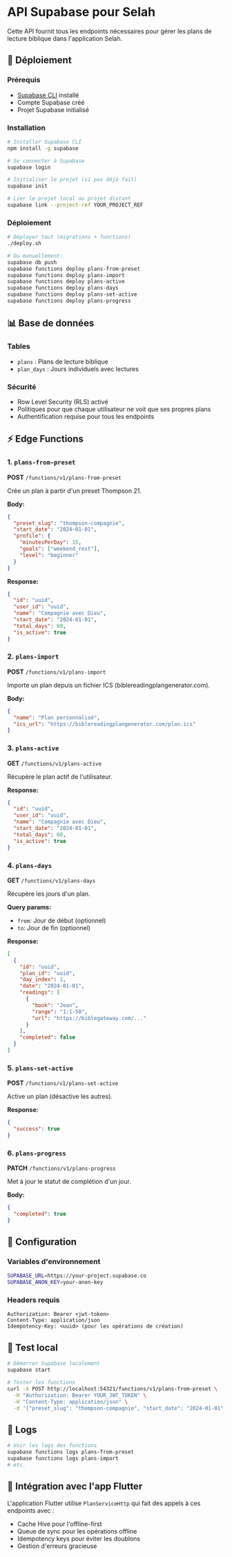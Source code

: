 # API Supabase pour Selah

Cette API fournit tous les endpoints nécessaires pour gérer les plans de lecture biblique dans l'application Selah.

## 🚀 Déploiement

### Prérequis
- [Supabase CLI](https://supabase.com/docs/guides/cli) installé
- Compte Supabase créé
- Projet Supabase initialisé

### Installation
```bash
# Installer Supabase CLI
npm install -g supabase

# Se connecter à Supabase
supabase login

# Initialiser le projet (si pas déjà fait)
supabase init

# Lier le projet local au projet distant
supabase link --project-ref YOUR_PROJECT_REF
```

### Déploiement
```bash
# Déployer tout (migrations + functions)
./deploy.sh

# Ou manuellement:
supabase db push
supabase functions deploy plans-from-preset
supabase functions deploy plans-import
supabase functions deploy plans-active
supabase functions deploy plans-days
supabase functions deploy plans-set-active
supabase functions deploy plans-progress
```

## 📊 Base de données

### Tables
- `plans` : Plans de lecture biblique
- `plan_days` : Jours individuels avec lectures

### Sécurité
- Row Level Security (RLS) activé
- Politiques pour que chaque utilisateur ne voit que ses propres plans
- Authentification requise pour tous les endpoints

## ⚡ Edge Functions

### 1. `plans-from-preset`
**POST** `/functions/v1/plans-from-preset`

Crée un plan à partir d'un preset Thompson 21.

**Body:**
```json
{
  "preset_slug": "thompson-compagnie",
  "start_date": "2024-01-01",
  "profile": {
    "minutesPerDay": 15,
    "goals": ["weekend_rest"],
    "level": "beginner"
  }
}
```

**Response:**
```json
{
  "id": "uuid",
  "user_id": "uuid",
  "name": "Compagnie avec Dieu",
  "start_date": "2024-01-01",
  "total_days": 60,
  "is_active": true
}
```

### 2. `plans-import`
**POST** `/functions/v1/plans-import`

Importe un plan depuis un fichier ICS (biblereadingplangenerator.com).

**Body:**
```json
{
  "name": "Plan personnalisé",
  "ics_url": "https://biblereadingplangenerator.com/plan.ics"
}
```

### 3. `plans-active`
**GET** `/functions/v1/plans-active`

Récupère le plan actif de l'utilisateur.

**Response:**
```json
{
  "id": "uuid",
  "user_id": "uuid",
  "name": "Compagnie avec Dieu",
  "start_date": "2024-01-01",
  "total_days": 60,
  "is_active": true
}
```

### 4. `plans-days`
**GET** `/functions/v1/plans-days`

Récupère les jours d'un plan.

**Query params:**
- `from`: Jour de début (optionnel)
- `to`: Jour de fin (optionnel)

**Response:**
```json
[
  {
    "id": "uuid",
    "plan_id": "uuid",
    "day_index": 1,
    "date": "2024-01-01",
    "readings": [
      {
        "book": "Jean",
        "range": "1:1-50",
        "url": "https://biblegateway.com/..."
      }
    ],
    "completed": false
  }
]
```

### 5. `plans-set-active`
**POST** `/functions/v1/plans-set-active`

Active un plan (désactive les autres).

**Response:**
```json
{
  "success": true
}
```

### 6. `plans-progress`
**PATCH** `/functions/v1/plans-progress`

Met à jour le statut de complétion d'un jour.

**Body:**
```json
{
  "completed": true
}
```

## 🔧 Configuration

### Variables d'environnement
```bash
SUPABASE_URL=https://your-project.supabase.co
SUPABASE_ANON_KEY=your-anon-key
```

### Headers requis
```
Authorization: Bearer <jwt-token>
Content-Type: application/json
Idempotency-Key: <uuid> (pour les opérations de création)
```

## 🧪 Test local

```bash
# Démarrer Supabase localement
supabase start

# Tester les functions
curl -X POST http://localhost:54321/functions/v1/plans-from-preset \
  -H "Authorization: Bearer YOUR_JWT_TOKEN" \
  -H "Content-Type: application/json" \
  -d '{"preset_slug": "thompson-compagnie", "start_date": "2024-01-01", "profile": {}}'
```

## 📝 Logs

```bash
# Voir les logs des functions
supabase functions logs plans-from-preset
supabase functions logs plans-import
# etc.
```

## 🔄 Intégration avec l'app Flutter

L'application Flutter utilise `PlanServiceHttp` qui fait des appels à ces endpoints avec :
- Cache Hive pour l'offline-first
- Queue de sync pour les opérations offline
- Idempotency keys pour éviter les doublons
- Gestion d'erreurs gracieuse
